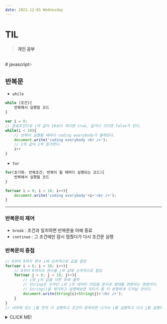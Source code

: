 ```yaml
---
date: 2021-12-01 Wednesday
---
```


# TIL

> **개인 공부**
<br />
# javascript💦

## **반복문**
- `while`
```js
while (조건){
    반복해서 실행할 코드
}

var i = 0;
// 종료조건으로 i의 값이 10보다 작다면 true, 같거나 크다면 false가 된다.
while(i < 10){
    // 반복이 실행될 때마다 coding everybody가 출력된다. 
    document.write('coding everybody <br />');
    // i의 값이 1씩 증가한다.
    i++
}
```
- `for`
```js
for(초기화; 반복조건; 반복이 될 때마다 실행되는 코드){
    반복해서 실행될 코드
}

for(var i = 0; i < 10; i++){
    document.write('coding everybody'+i+'<br />');
}
```
---
### **반복문의 제어**
- `break` : 조건과 일치하면 반복문을 아예 종료
- `continue` : 그 조건에만 잠시 멈췄다가 다시 조건문 실행

### **반복문의 중첩**
```js
// 0부터 9까지 변수 i에 순차적으로 값을 할당        
for(var i = 0; i < 10; i++){
    // 0부터 9까지의 변수를 j의 값에 순차적으로 할당
    for(var j = 0; j < 10; j++){    
        // i와 j의 값을 더한 후에 출력
        // String은 숫자인 i와 j의 데이터 타입을 문자로 형태를 변환하는 명령이다. 
        // String()을 제거하고 실행해보면 의미가 좀 더 분명하게 드러날 것이다.
        document.write(String(i)+String(j)+'<br />');
    }
}
// 내부에 있는 j를 먼저 다 실행하고 조건이 충족되면 나가서 i를 실행하고 다시 j를 실행하는 식으로 반복됨
```


<details>
<summary>CLICK ME!</summary>  

- 
</detials>  
